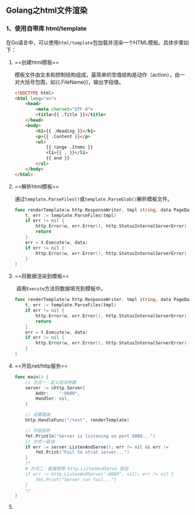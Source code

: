 ## Golang之html文件渲染

### 1、使用自带库 html/template

​	在Go语言中，可以使用`html/template`包加载并渲染一个HTML模板。具体步骤如下：

1. ==创建html模板==

    ​		模板文件由文本和控制结构组成，最简单的空值结构是动作（action），由一对大括号包围，如{{.FileName}}，输出字段值。

    ```html
    <!DOCTYPE html>
    <html lang="en">
        <head>
            <meta charset="UTF-8">
            <title>{{ .Title }}</title>
        </head>
        <body>
            <h1>{{ .Heading }}</h1>
            <p>{{ .Content }}</p>
            <ul>
                {{ range .Items }}
                <li>{{ . }}</li>
                {{ end }}
            </ul>
        </body>
    </html>
    ```

    

2. ==解析html模板==

    ​		通过`template.ParseFiles()`或`template.ParseGlob()`解析模板文件。

    ```go
    func renderTemplate(w http.ResponseWriter, tmpl string, data PageData) {
        t, err := template.ParseFiles(tmpl)
        if err != nil {
            http.Error(w, err.Error(), http.StatusInternalServerError)
            return
        }
        err = t.Execute(w, data)
        if err != nil {
            http.Error(w, err.Error(), http.StatusInternalServerError)
        }
    }
    ```

    

3. ==将数据渲染到模板==

    ​	调用`Execute`方法将数据填充到模板中。

    ```go
    func renderTemplate(w http.ResponseWriter, tmpl string, data PageData) {
    	t, err := template.ParseFiles(tmpl)
    	if err != nil {
    		http.Error(w, err.Error(), http.StatusInternalServerError)
    		return
    	}
    	err = t.Execute(w, data)
    	if err != nil {
    		http.Error(w, err.Error(), http.StatusInternalServerError)
    	}
    }
    ```

    

4. ==开启net/http服务==

    ```go
    func main() {
        // 方式一：定义启动参数
        server := &http.Server{
            Addr:    ":8080",
            Handler: nil,
        }
    
        // 设置路由
        http.HandleFunc("/test", renderTemplate)
    
        // 开启监听
        fmt.Println("Server is listening on port 8080...")
        // 方式一启动
        if err := server.ListenAndServe(); err != nil && err != 					http.ErrServerClosed{
            fmt.Print("Fail to strat server...")
        }
        /*
    	# 方式二：直接使用 http.ListenAndServe 启动
        if err := http.ListenAndServe(":8080", nil); err != nil {
    	 	fmt.Print("Server run fail...")
    	}
    	*/ 
    }
    ```

    

5. 

